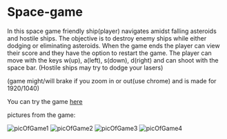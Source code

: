 # Space-game
In this space game friendly ship(player) navigates amidst falling asteroids and hostile ships. The objective is to destroy enemy ships while either dodging or eliminating asteroids. When the game ends the player can view their score and they have the option to restart the game. The player can move with the keys w(up), a(left), s(down), d(right) and can shoot with the space bar. (Hostile ships may try to dodge your lasers)

(game might/will brake if you zoom in or out(use chrome) and is made for 1920/1040)

You can try the game <a href="https://space-game.ivailopietkov1.repl.co">here</a>

pictures from the game:

![picOfGame1](https://github.com/IvailoPe/Space-game/assets/123314052/566fa0d3-c2d2-4d10-8e25-b0bbefb86b01)
![picOfGame2](https://github.com/IvailoPe/Space-game/assets/123314052/99579fa7-a56b-45f3-bd2c-a7098a5310aa)
![picOfGame3](https://github.com/IvailoPe/Space-game/assets/123314052/72045804-e638-403e-b97e-99c51970589a)
![picOfGame4](https://github.com/IvailoPe/Space-game/assets/123314052/79207f08-de71-49e0-a275-3b22ed99d924)
